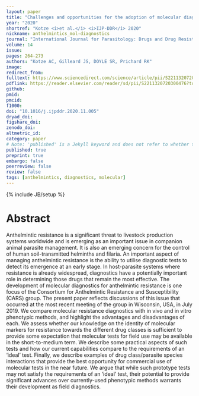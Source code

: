 ```yaml
---
layout: paper
title: "Challenges and opportunities for the adoption of molecular diagnostics for anthelmintic resistance"
year: "2020"
shortref: "Kotze <i>et al.</i> <i>IJP-DDR</i> 2020"
nickname: anthelmintics_mol-diagnostics
journal: "International Journal for Parasitology: Drugs and Drug Resistance"
volume: 14
issue:
pages: 264-273
authors: "Kotze AC, Gilleard JS, DOYLE SR, Prichard RK"
image: 
redirect_from: 
fulltext: https://www.sciencedirect.com/science/article/pii/S2211320720300476?via%3Dihub 
pdflink: https://reader.elsevier.com/reader/sd/pii/S2211320720300476?token=8A2E86DB685CE8C86B8987F7ECBF8A69D9AE3ACDD1C26D0B7CAE06140AEF29951B2E05E2D31CE7DB3F6652206BE6CE55&originRegion=eu-west-1&originCreation=20211017154925
github: 
pmid: 
pmcid: 
f1000: 
doi: "10.1016/j.ijpddr.2020.11.005"
dryad_doi:
figshare_doi: 
zenodo_doi: 
altmetric_id: 
category: paper
# Note: 'published' is a Jekyll keyword and does not refer to whether the paper is published, but rather to whether this Markdown should be part of the rendered site.
published: true
preprint: true
embargo: false	
peerreview: false
review: false
tags: [anthelmintics, diagnostics, molecular]
---
```

{% include JB/setup %}

# Abstract 

Anthelmintic resistance is a significant threat to livestock production systems worldwide and is emerging as an important issue in companion animal parasite management. It is also an emerging concern for the control of human soil-transmitted helminths and filaria. An important aspect of managing anthelmintic resistance is the ability to utilise diagnostic tests to detect its emergence at an early stage. In host-parasite systems where resistance is already widespread, diagnostics have a potentially important role in determining those drugs that remain the most effective. The development of molecular diagnostics for anthelmintic resistance is one focus of the Consortium for Anthelmintic Resistance and Susceptibility (CARS) group. The present paper reflects discussions of this issue that occurred at the most recent meeting of the group in Wisconsin, USA, in July 2019. We compare molecular resistance diagnostics with in vivo and in vitro phenotypic methods, and highlight the advantages and disadvantages of each. We assess whether our knowledge on the identity of molecular markers for resistance towards the different drug classes is sufficient to provide some expectation that molecular tests for field use may be available in the short-to-medium term. We describe some practical aspects of such tests and how our current capabilities compare to the requirements of an ‘ideal’ test. Finally, we describe examples of drug class/parasite species interactions that provide the best opportunity for commercial use of molecular tests in the near future. We argue that while such prototype tests may not satisfy the requirements of an ‘ideal’ test, their potential to provide significant advances over currently-used phenotypic methods warrants their development as field diagnostics.
